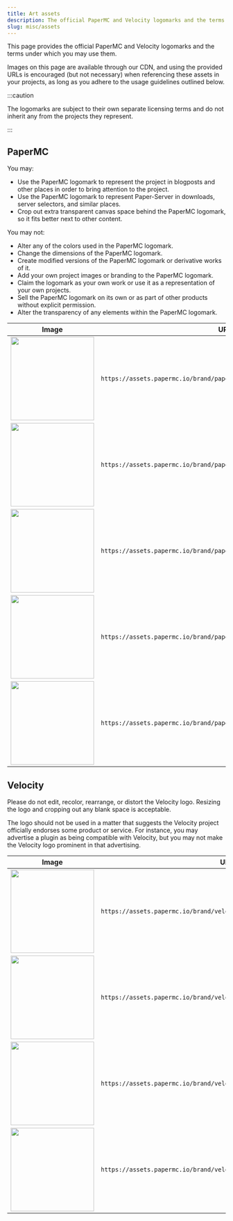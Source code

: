 ```yaml
---
title: Art assets
description: The official PaperMC and Velocity logomarks and the terms under which you may use them.
slug: misc/assets
---
```


<style>
  :root[data-theme="dark"] {
    --image-backdrop-light: var(--sl-color-white);
  }
  :root[data-theme="light"] {
    --image-backdrop-dark: var(--sl-color-white);
  }
  table td {
    vertical-align: middle;
  }
  table img {
    width: 12rem !important;
  }
</style>

This page provides the official PaperMC and Velocity logomarks and the terms under which you may use them.

Images on this page are available through our CDN, and using the provided URLs is encouraged (but not necessary)
when referencing these assets in your projects, as long as you adhere to the usage guidelines outlined below.

:::caution

The logomarks are subject to their own separate licensing terms and do not inherit any from the
projects they represent.

:::

## PaperMC

You may:

- Use the PaperMC logomark to represent the project in blogposts and other places in order to bring
  attention to the project.
- Use the PaperMC logomark to represent Paper-Server in downloads, server selectors, and similar
  places.
- Crop out extra transparent canvas space behind the PaperMC logomark, so it fits better next to
  other content.

You may not:

- Alter any of the colors used in the PaperMC logomark.
- Change the dimensions of the PaperMC logomark.
- Create modified versions of the PaperMC logomark or derivative works of it.
- Add your own project images or branding to the PaperMC logomark.
- Claim the logomark as your own work or use it as a representation of your own projects.
- Sell the PaperMC logomark on its own or as part of other products without explicit permission.
- Alter the transparency of any elements within the PaperMC logomark.

| Image                                                                                                                                        | URL                                                                      |
|----------------------------------------------------------------------------------------------------------------------------------------------|--------------------------------------------------------------------------|
| <div style="background-color: var(--image-backdrop-light);">![](https://assets.papermc.io/brand/papermc_combination_mark_dark.min.svg)</div> | `https://assets.papermc.io/brand/papermc_combination_mark_dark.min.svg`  |
| <div style="background-color: var(--image-backdrop-dark);">![](https://assets.papermc.io/brand/papermc_combination_mark_light.min.svg)</div> | `https://assets.papermc.io/brand/papermc_combination_mark_light.min.svg` |
| ![](https://assets.papermc.io/brand/papermc_logo.min.svg)                                                                                    | `https://assets.papermc.io/brand/papermc_logo.min.svg`                   |
| ![](https://assets.papermc.io/brand/papermc_logo.256.png)                                                                                    | `https://assets.papermc.io/brand/papermc_logo.256.png`                   |
| ![](https://assets.papermc.io/brand/papermc_logo.512.png)                                                                                    | `https://assets.papermc.io/brand/papermc_logo.512.png`                   |

## Velocity

Please do not edit, recolor, rearrange, or distort the Velocity logo. Resizing the
logo and cropping out any blank space is acceptable.

The logo should not be used in a matter that suggests the Velocity project officially
endorses some product or service. For instance, you may advertise a plugin as being
compatible with Velocity, but you may not make the Velocity logo prominent in that
advertising.

| Image                                                                                                                                         | URL                                                                       |
|-----------------------------------------------------------------------------------------------------------------------------------------------|---------------------------------------------------------------------------|
| ![](https://assets.papermc.io/brand/velocity_combination_mark_blue.min.svg)                                                                   | `https://assets.papermc.io/brand/velocity_combination_mark_blue.min.svg`  |
| <div style="background-color: var(--image-backdrop-dark);">![](https://assets.papermc.io/brand/velocity_combination_mark_white.min.svg)</div> | `https://assets.papermc.io/brand/velocity_combination_mark_white.min.svg` |
| ![](https://assets.papermc.io/brand/velocity_logo_blue.min.svg)                                                                               | `https://assets.papermc.io/brand/velocity_logo_blue.min.svg`              |
| <div style="background-color: var(--image-backdrop-dark);">![](https://assets.papermc.io/brand/velocity_logo_white.min.svg)</div>             | `https://assets.papermc.io/brand/velocity_logo_white.min.svg`             |
